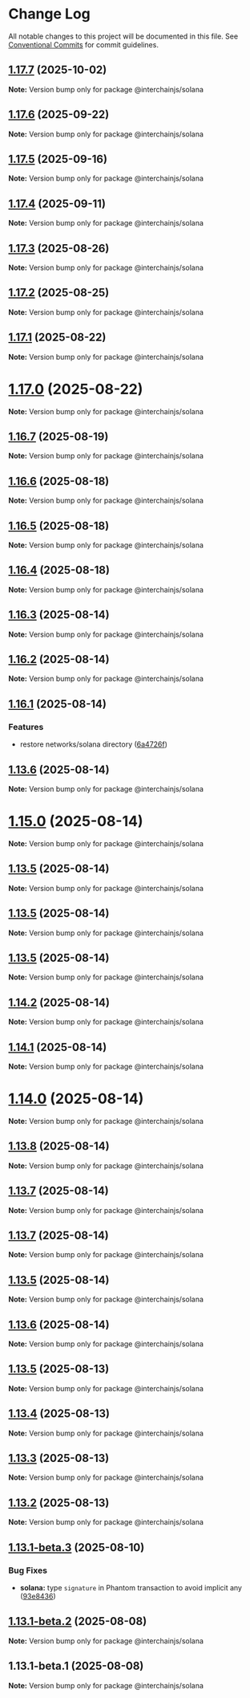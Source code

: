 # Change Log

All notable changes to this project will be documented in this file.
See [Conventional Commits](https://conventionalcommits.org) for commit guidelines.

## [1.17.7](https://github.com/hyperweb-io/interchainjs/compare/@interchainjs/solana@1.17.6...@interchainjs/solana@1.17.7) (2025-10-02)

**Note:** Version bump only for package @interchainjs/solana

## [1.17.6](https://github.com/hyperweb-io/interchainjs/compare/@interchainjs/solana@1.17.5...@interchainjs/solana@1.17.6) (2025-09-22)

**Note:** Version bump only for package @interchainjs/solana

## [1.17.5](https://github.com/hyperweb-io/interchainjs/compare/@interchainjs/solana@1.17.4...@interchainjs/solana@1.17.5) (2025-09-16)

**Note:** Version bump only for package @interchainjs/solana

## [1.17.4](https://github.com/hyperweb-io/interchainjs/compare/@interchainjs/solana@1.17.3...@interchainjs/solana@1.17.4) (2025-09-11)

**Note:** Version bump only for package @interchainjs/solana

## [1.17.3](https://github.com/hyperweb-io/interchainjs/compare/@interchainjs/solana@1.17.2...@interchainjs/solana@1.17.3) (2025-08-26)

**Note:** Version bump only for package @interchainjs/solana

## [1.17.2](https://github.com/hyperweb-io/interchainjs/compare/@interchainjs/solana@1.17.1...@interchainjs/solana@1.17.2) (2025-08-25)

**Note:** Version bump only for package @interchainjs/solana

## [1.17.1](https://github.com/hyperweb-io/interchainjs/compare/@interchainjs/solana@1.17.0...@interchainjs/solana@1.17.1) (2025-08-22)

**Note:** Version bump only for package @interchainjs/solana

# [1.17.0](https://github.com/hyperweb-io/interchainjs/compare/@interchainjs/solana@1.16.7...@interchainjs/solana@1.17.0) (2025-08-22)

**Note:** Version bump only for package @interchainjs/solana

## [1.16.7](https://github.com/hyperweb-io/interchainjs/compare/@interchainjs/solana@1.16.6...@interchainjs/solana@1.16.7) (2025-08-19)

**Note:** Version bump only for package @interchainjs/solana

## [1.16.6](https://github.com/hyperweb-io/interchainjs/compare/@interchainjs/solana@1.16.5...@interchainjs/solana@1.16.6) (2025-08-18)

**Note:** Version bump only for package @interchainjs/solana

## [1.16.5](https://github.com/hyperweb-io/interchainjs/compare/@interchainjs/solana@1.16.4...@interchainjs/solana@1.16.5) (2025-08-18)

**Note:** Version bump only for package @interchainjs/solana

## [1.16.4](https://github.com/hyperweb-io/interchainjs/compare/@interchainjs/solana@1.16.3...@interchainjs/solana@1.16.4) (2025-08-18)

**Note:** Version bump only for package @interchainjs/solana

## [1.16.3](https://github.com/hyperweb-io/interchainjs/compare/@interchainjs/solana@1.16.2...@interchainjs/solana@1.16.3) (2025-08-14)

**Note:** Version bump only for package @interchainjs/solana

## [1.16.2](https://github.com/hyperweb-io/interchainjs/compare/@interchainjs/solana@1.16.1...@interchainjs/solana@1.16.2) (2025-08-14)

**Note:** Version bump only for package @interchainjs/solana

## [1.16.1](https://github.com/hyperweb-io/interchainjs/compare/@interchainjs/solana@1.15.0...@interchainjs/solana@1.16.1) (2025-08-14)

### Features

- restore networks/solana directory ([6a4726f](https://github.com/hyperweb-io/interchainjs/commit/6a4726fe0f70c98100075acf735254f1252775f9))

## [1.13.6](https://github.com/hyperweb-io/interchainjs/compare/@interchainjs/solana@1.15.0...@interchainjs/solana@1.13.6) (2025-08-14)

**Note:** Version bump only for package @interchainjs/solana

# [1.15.0](https://github.com/hyperweb-io/interchainjs/compare/@interchainjs/solana@1.13.5...@interchainjs/solana@1.15.0) (2025-08-14)

**Note:** Version bump only for package @interchainjs/solana

## [1.13.5](https://github.com/hyperweb-io/interchainjs/compare/@interchainjs/solana@1.14.2...@interchainjs/solana@1.13.5) (2025-08-14)

**Note:** Version bump only for package @interchainjs/solana

## [1.13.5](https://github.com/hyperweb-io/interchainjs/compare/@interchainjs/solana@1.14.2...@interchainjs/solana@1.13.5) (2025-08-14)

**Note:** Version bump only for package @interchainjs/solana

## [1.13.5](https://github.com/hyperweb-io/interchainjs/compare/@interchainjs/solana@1.14.2...@interchainjs/solana@1.13.5) (2025-08-14)

**Note:** Version bump only for package @interchainjs/solana

## [1.14.2](https://github.com/hyperweb-io/interchainjs/compare/@interchainjs/solana@1.14.1...@interchainjs/solana@1.14.2) (2025-08-14)

**Note:** Version bump only for package @interchainjs/solana

## [1.14.1](https://github.com/hyperweb-io/interchainjs/compare/@interchainjs/solana@1.14.0...@interchainjs/solana@1.14.1) (2025-08-14)

**Note:** Version bump only for package @interchainjs/solana

# [1.14.0](https://github.com/hyperweb-io/interchainjs/compare/@interchainjs/solana@1.13.8...@interchainjs/solana@1.14.0) (2025-08-14)

**Note:** Version bump only for package @interchainjs/solana

## [1.13.8](https://github.com/hyperweb-io/interchainjs/compare/@interchainjs/solana@1.13.7...@interchainjs/solana@1.13.8) (2025-08-14)

**Note:** Version bump only for package @interchainjs/solana

## [1.13.7](https://github.com/hyperweb-io/interchainjs/compare/@interchainjs/solana@1.13.7...@interchainjs/solana@1.13.7) (2025-08-14)

**Note:** Version bump only for package @interchainjs/solana

## [1.13.7](https://github.com/hyperweb-io/interchainjs/compare/@interchainjs/solana@1.13.6...@interchainjs/solana@1.13.7) (2025-08-14)

**Note:** Version bump only for package @interchainjs/solana

## [1.13.5](https://github.com/hyperweb-io/interchainjs/compare/@interchainjs/solana@1.13.6...@interchainjs/solana@1.13.5) (2025-08-14)

**Note:** Version bump only for package @interchainjs/solana

## [1.13.6](https://github.com/hyperweb-io/interchainjs/compare/@interchainjs/solana@1.13.5...@interchainjs/solana@1.13.6) (2025-08-14)

**Note:** Version bump only for package @interchainjs/solana

## [1.13.5](https://github.com/hyperweb-io/interchainjs/compare/@interchainjs/solana@1.13.4...@interchainjs/solana@1.13.5) (2025-08-13)

**Note:** Version bump only for package @interchainjs/solana

## [1.13.4](https://github.com/hyperweb-io/interchainjs/compare/@interchainjs/solana@1.13.3...@interchainjs/solana@1.13.4) (2025-08-13)

**Note:** Version bump only for package @interchainjs/solana

## [1.13.3](https://github.com/hyperweb-io/interchainjs/compare/@interchainjs/solana@1.13.2...@interchainjs/solana@1.13.3) (2025-08-13)

**Note:** Version bump only for package @interchainjs/solana

## [1.13.2](https://github.com/hyperweb-io/interchainjs/compare/@interchainjs/solana@1.13.1-beta.3...@interchainjs/solana@1.13.2) (2025-08-13)

**Note:** Version bump only for package @interchainjs/solana

## [1.13.1-beta.3](https://github.com/hyperweb-io/interchainjs/compare/@interchainjs/solana@1.13.1-beta.2...@interchainjs/solana@1.13.1-beta.3) (2025-08-10)

### Bug Fixes

- **solana:** type `signature` in Phantom transaction to avoid implicit any ([93e8436](https://github.com/hyperweb-io/interchainjs/commit/93e8436788aab9b70fa883f01a35eec0644b6e69))

## [1.13.1-beta.2](https://github.com/hyperweb-io/interchainjs/compare/@interchainjs/solana@1.13.1-beta.1...@interchainjs/solana@1.13.1-beta.2) (2025-08-08)

**Note:** Version bump only for package @interchainjs/solana

## 1.13.1-beta.1 (2025-08-08)

**Note:** Version bump only for package @interchainjs/solana
